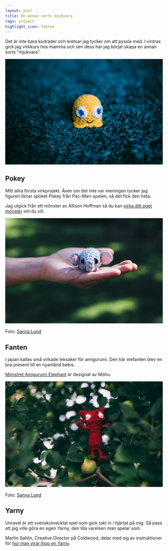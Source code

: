 ```yaml
---
layout: post
title: En annan sorts mjukvara
tags: project
highlight_icon: fanten
---
```


Det är inte bara kodrader och kretsar jag tycker om att pyssla med. I vintras gick jag virkkurs hos mamma och sen dess har jag börjat skapa en annan sorts "mjukvara".

![](/images/pokey.jpg)

## Pokey

Mitt allra första virkprojekt. Även om det inte var meningen tycker jag figuren liknar spöket Pokey från Pac-Man-spelen, så det fick den heta.

Jag utgick från ett mönster av Allison Hoffman så du kan [virka ditt eget monster][2] om du vill.

![](/images/fanten.jpg)

Foto: [Sanna Lund][1]

## Fanten

I japan kallas små virkade leksaker för amigurumi. Den här elefanten blev en bra present till en nyanländ bebis.

[Mönstret Amigurumi Elephant][3] är designat av Móhu.

![](/images/yarny.jpg)

Foto: [Sanna Lund][1]

## Yarny

Unravel är ett svenskutvecklat spel som gick rakt in i hjärtat på mig. Så pass att jag ville göra en egen Yarny, den lilla varelsen man spelar som.

Martin Sahlin, Creative Director på Coldwood, delar med sig av instruktioner för [hur man virar ihop en Yarny][4].



[1]: http://sannalund.se
[2]: http://www.ravelry.com/patterns/library/baby-monster-beginner-amigurumi
[3]: http://shop.mohumohu.com/product/crochet-pattern-amigurumi-elephant
[4]: http://www.unravelgame.com/unravel-make-yarny-guide
